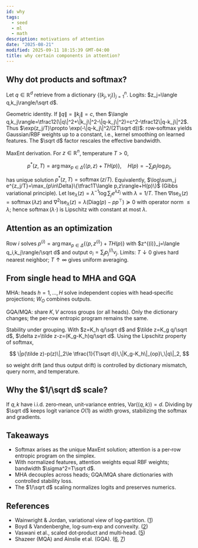 ```yaml
---
id: why
tags:
  - seed
  - ml
  - math
description: motivations of attention
date: "2025-08-21"
modified: 2025-09-11 18:15:39 GMT-04:00
title: why certain components in attention?
---
```


## Why dot products and softmax?

Let $q\in\mathbb{R}^{d}$ retrieve from a dictionary $\{(k_j,v_j)\}_{j=1}^n$. Logits: $z_j=\langle q,k_j\rangle/\sqrt d$.

Geometric identity. If $\|q\|=\|k_j\|=c$, then $\langle q,k_j\rangle=\tfrac12(\|q\|^2+\|k_j\|^2-\|q-k_j\|^2)=c^2-\tfrac12\|q-k_j\|^2$. Thus $\exp(z_j/T)\propto \exp(-\|q-k_j\|^2/(2T\sqrt d))$: row‑softmax yields Gaussian/RBF weights up to a constant, i.e., kernel smoothing on learned features. The $\sqrt d$ factor rescales the effective bandwidth.

MaxEnt derivation. For $z\in\mathbb{R}^n$, temperature $T>0$,

$$
p^*(z,T)=\arg\max_{p\in\Delta}\{\langle p,z\rangle + T H(p)\},\quad H(p)=-\sum_j p_j\log p_j,
$$

has unique solution $p^*(z,T)=\operatorname{softmax}(z/T)$. Equivalently, $\log\sum_j e^{z_j/T}=\max_{p\in\Delta}\{\tfrac1T\langle p,z\rangle+H(p)\}$ (Gibbs variational principle). Let $\mathrm{lse}_\lambda(z)=\lambda^{-1}\log\sum_j e^{\lambda z_j}$ with $\lambda=1/T$. Then $\nabla\mathrm{lse}_\lambda(z)=\operatorname{softmax}(\lambda z)$ and $\nabla^2\mathrm{lse}_\lambda(z)=\lambda(\mathrm{Diag}(p)-pp^\top)\succeq0$ with operator norm $\le \lambda$; hence $\operatorname{softmax}(\lambda\cdot)$ is Lipschitz with constant at most $\lambda$.

## Attention as an optimization

Row $i$ solves $p^{(i)}=\arg\max_{p\in\Delta}\{\langle p,z^{(i)}\rangle + T H(p)\}$ with $z^{(i)}_j=\langle q_i,k_j\rangle/\sqrt d$ and output $o_i=\sum_j p^{(i)}_j v_j$. Limits: $T\downarrow0$ gives hard nearest neighbor; $T\uparrow\infty$ gives uniform averaging.

## From single head to MHA and GQA

MHA: heads $h=1,\dots,H$ solve independent copies with head‑specific projections; $W_O$ combines outputs.

GQA/MQA: share $K,V$ across groups (or all heads). Only the dictionary changes; the per‑row entropic program remains the same.

Stability under grouping. With $z=K_h q/\sqrt d$ and $\tilde z=K_g q/\sqrt d$, $\delta z=\tilde z-z=(K_g-K_h)q/\sqrt d$. Using the Lipschitz property of softmax,

$$
\|p(\tilde z)-p(z)\|_2\le \tfrac{1}{T\sqrt d}\,\|K_g-K_h\|_{op}\,\|q\|_2,
$$

so weight drift (and thus output drift) is controlled by dictionary mismatch, query norm, and temperature.

## Why the $1/\sqrt d$ scale?

If $q,k$ have i.i.d. zero‑mean, unit‑variance entries, $\mathrm{Var}(\langle q,k\rangle)=d$. Dividing by $\sqrt d$ keeps logit variance $O(1)$ as width grows, stabilizing the softmax and gradients.

## Takeaways

- Softmax arises as the unique MaxEnt solution; attention is a per‑row entropic program on the simplex.
- With normalized features, attention weights equal RBF weights; bandwidth $\sigma^2=T\sqrt d$.
- MHA decouples across heads; GQA/MQA share dictionaries with controlled stability loss.
- The $1/\sqrt d$ scaling normalizes logits and preserves numerics.

## References

- Wainwright & Jordan, variational view of log‑partition. ([1])
- Boyd & Vandenberghe, log‑sum‑exp and convexity. ([2])
- Vaswani et al., scaled dot‑product and multi‑head. ([5])
- Shazeer (MQA) and Ainslie et al. (GQA). ([6], [7])

[1]: https://people.eecs.berkeley.edu/~jordan/papers/wainwright-jordan-fnt.pdf
[2]: https://web.stanford.edu/~boyd/cvxbook/bv_cvxbook.pdf
[5]: https://arxiv.org/abs/1706.03762
[6]: https://arxiv.org/abs/1911.02150
[7]: https://arxiv.org/abs/2305.13245
